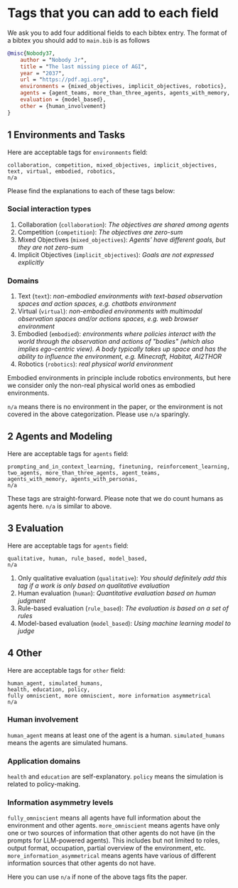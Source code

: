 # Tags that you can add to each field
We ask you to add four additional fields to each bibtex entry. The format of a bibtex you should add to `main.bib` is as follows

```bibtex
@misc{Nobody37,
    author = "Nobody Jr",
    title = "The last missing piece of AGI",
    year = "2037",
    url = "https://pdf.agi.org",
    environments = {mixed_objectives, implicit_objectives, robotics},
    agents = {agent_teams, more_than_three_agents, agents_with_memory, agents_with_personas},
    evaluation = {model_based},
    other = {human_involvement}
}
```

## 1 Environments and Tasks
Here are acceptable tags for `environments` field:
```
collaboration, competition, mixed_objectives, implicit_objectives,
text, virtual, embodied, robotics,
n/a
```
Please find the explanations to each of these tags below:

### Social interaction types 
1. Collaboration (`collaboration`): *The objectives are shared among agents*
2. Competition (`competition`): *The objectives are zero-sum*
3. Mixed Objectives (`mixed_objectives`): *Agents’ have different goals, but they are not zero-sum*
4. Implicit Objectives (`implicit_objectives`): *Goals are not expressed explicitly*

### Domains
1. Text (`text`): *non-embodied environments with text-based observation spaces and action spaces, e.g. chatbots environment*
2. Virtual (`virtual`): *non-embodied environments with multimodal observation spaces and/or actions spaces, e.g. web browser environment*
3. Embodied (`embodied`): *environments where policies interact with the world through the observation and actions of "bodies" (which also implies ego-centric view). A body typically takes up space and has the ability to influence the environment, e.g. Minecraft, Habitat, AI2THOR* 
4. Robotics (`robotics`): *real physical world environment*

Embodied environments in principle include robotics environments, but here we consider only the non-real physical world ones as embodied environments. 

`n/a` means there is no environment in the paper, or the environment is not covered in the above categorization. Please use `n/a` sparingly.

## 2 Agents and Modeling
Here are acceptable tags for `agents` field:
```
prompting_and_in_context_learning, finetuning, reinforcement_learning,
two_agents, more_than_three_agents, agent_teams,
agents_with_memory, agents_with_personas,
n/a
```
These tags are straight-forward. Please note that we do count humans as agents here. `n/a` is similar to above. 

## 3 Evaluation
Here are acceptable tags for `agents` field:
```
qualitative, human, rule_based, model_based,
n/a
```

1. Only qualitative evaluation (`qualitative`): *You should definitely add this tag if a work is only based on qualitative evaluation*
2. Human evaluation (`human`): *Quantitative evaluation based on human judgment*
3. Rule-based evaluation (`rule_based`): *The evaluation is based on a set of rules*
4. Model-based evaluation (`model_based`): *Using machine learning model to judge*


## 4 Other
Here are acceptable tags for `other` field:
```
human_agent, simulated_humans, 
health, education, policy,
fully omniscient, more omniscient, more information asymmetrical
n/a
```
### Human involvement
`human_agent` means at least one of the agent is a human.
`simulated_humans` means the agents are simulated humans.

### Application domains
`health` and `education` are self-explanatory.
`policy` means the simulation is related to policy-making.

### Information asymmetry levels
`fully_omniscient` means all agents have full information about the environment and other agents.
`more_omniscient` means agents have only one or two sources of information that other agents do not have (in the prompts for LLM-powered agents). This includes but not limited to roles, output format, occupation, partial overview of the environment, etc.
`more_information_asymmetrical` means agents have various of different information sources that other agents do not have.

Here you can use `n/a` if none of the above tags fits the paper.